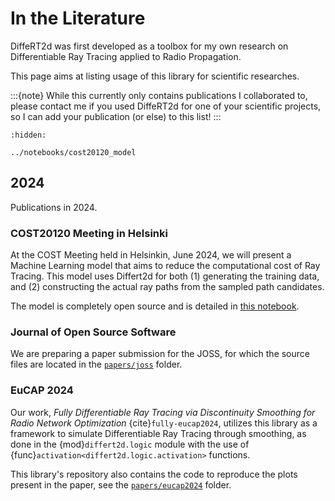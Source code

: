 # In the Literature

DiffeRT2d was first developed as a toolbox for my own research on
Differentiable Ray Tracing applied to Radio Propagation.

This page aims at listing usage of this library for scientific
researches.

:::{note}
While this currently only contains publications I collaborated
to, please contact me if you used DiffeRT2d for one of your scientific
projects, so I can add your publication (or else) to this list!
:::

```{toctree}
:hidden:

../notebooks/cost20120_model
```

## 2024

Publications in 2024.

### COST20120 Meeting in Helsinki

At the COST Meeting held in Helsinkin, June 2024,
we will present a Machine Learning model that aims to reduce the computational
cost of Ray Tracing.
This model uses Differt2d for both (1) generating the training
data, and (2) constructing the actual ray paths from the sampled path candidates.

The model is completely open source and is detailed in
[this notebook](../notebooks/cost20120_model.ipynb).

### Journal of Open Source Software

We are preparing a paper submission for the JOSS, for which the source files
are located in the
[`papers/joss`](https://github.com/jeertmans/DiffeRT2d/tree/main/papers/joss)
folder.

### EuCAP 2024

Our work,
*Fully Differentiable Ray Tracing via Discontinuity Smoothing for Radio Network Optimization*
{cite}`fully-eucap2024`,
utilizes this library as a framework to simulate Differentiable Ray Tracing
through smoothing, as done in the {mod}`differt2d.logic` module with
the use of
{func}`activation<differt2d.logic.activation>` functions.

This library's repository also contains the code to reproduce the plots
present in the paper, see the
[`papers/eucap2024`](https://github.com/jeertmans/DiffeRT2d/tree/main/papers/eucap2024)
folder.
